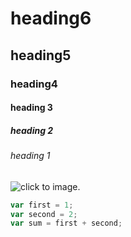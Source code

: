 # heading6
## heading5
### heading4
#### heading 3
##### heading 2
###### heading 1


![click to image.](https://learn.microsoft.com/en-us/training/azure-devops/shared/media/mara.png)


```javascript
var first = 1;
var second = 2;
var sum = first + second;
```
